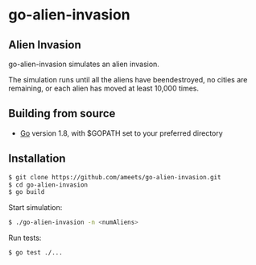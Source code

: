 # go-alien-invasion

## Alien Invasion
go-alien-invasion simulates an alien invasion.

The simulation runs until all the aliens have beendestroyed, no cities are remaining, or each alien has moved at least 10,000 times.

## Building from source

* [Go](https://golang.org/doc/install) version 1.8, with $GOPATH set to your
  preferred directory
  
## Installation
```sh
$ git clone https://github.com/ameets/go-alien-invasion.git
$ cd go-alien-invasion
$ go build
```

Start simulation:
```sh
$ ./go-alien-invasion -n <numAliens>
```

Run tests:
```sh
$ go test ./...
```